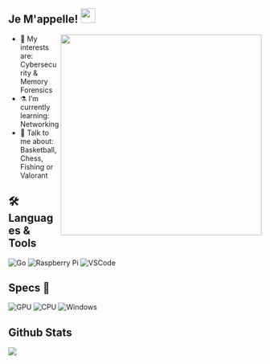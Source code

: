  ## Je M'appelle!  <img src="https://i.imgur.com/TXOjIsn.gif" width="29px">


<img src="https://i.imgur.com/tTvkUOz.gif" align="right" width="400" height="auto"/> </a>


- 🔭 My interests are: Cybersecurity & Memory Forensics
- ⚗️ I’m currently learning: Networking 
- 💬 Talk to me about: Basketball, Chess, Fishing or Valorant

## 🛠 Languages & Tools 

![Go](https://img.shields.io/badge/Go-00ADD8?style=for-the-badge&logo=go&logoColor=white)
![Raspberry Pi](https://img.shields.io/badge/Raspberry%20Pi-A22846?style=for-the-badge&logo=Raspberry%20Pi&logoColor=white)
![VSCode](https://img.shields.io/badge/Visual_Studio_Code-0078D4?style=for-the-badge&logo=visual%20studio%20code&logoColor=white)

## Specs 🧪

![GPU](https://img.shields.io/badge/AMD-Radeon_RX_5500-ED1C24?style=for-the-badge&logo=amd&logoColor=white)
![CPU](https://img.shields.io/badge/AMD-Ryzen_7_3800X-ED1C24?style=for-the-badge&logo=amd&logoColor=white)
![Windows](https://img.shields.io/badge/Windows-0078D6?style=for-the-badge&logo=windows&logoColor=white) 

## Github Stats 

<img src="https://github-readme-stats.vercel.app/api/top-langs?username=girlhefunnyaf44&layout=compact&theme=tokyonight"/>

